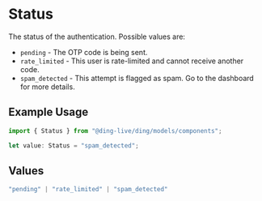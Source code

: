 # Status

The status of the authentication. Possible values are:
  * `pending` - The OTP code is being sent.
  * `rate_limited` - This user is rate-limited and cannot receive another code.
  * `spam_detected` - This attempt is flagged as spam. Go to the dashboard for more details.


## Example Usage

```typescript
import { Status } from "@ding-live/ding/models/components";

let value: Status = "spam_detected";
```

## Values

```typescript
"pending" | "rate_limited" | "spam_detected"
```